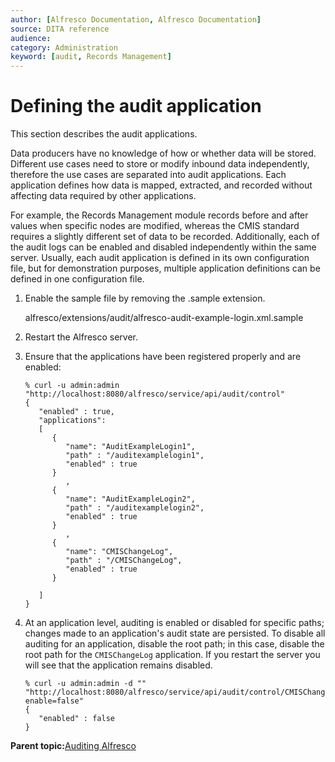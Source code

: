 ```yaml
---
author: [Alfresco Documentation, Alfresco Documentation]
source: DITA reference
audience: 
category: Administration
keyword: [audit, Records Management]
---
```


# Defining the audit application

This section describes the audit applications.

Data producers have no knowledge of how or whether data will be stored. Different use cases need to store or modify inbound data independently, therefore the use cases are separated into audit applications. Each application defines how data is mapped, extracted, and recorded without affecting data required by other applications.

For example, the Records Management module records before and after values when specific nodes are modified, whereas the CMIS standard requires a slightly different set of data to be recorded. Additionally, each of the audit logs can be enabled and disabled independently within the same server. Usually, each audit application is defined in its own configuration file, but for demonstration purposes, multiple application definitions can be defined in one configuration file.

1.  Enable the sample file by removing the .sample extension.

    alfresco/extensions/audit/alfresco-audit-example-login.xml.sample

2.  Restart the Alfresco server.

3.  Ensure that the applications have been registered properly and are enabled:

    ```
    % curl -u admin:admin "http://localhost:8080/alfresco/service/api/audit/control"
    {
       "enabled" : true,
       "applications": 
       [
          {
             "name": "AuditExampleLogin1",
             "path" : "/auditexamplelogin1",
             "enabled" : true
          }
             ,
          {
             "name": "AuditExampleLogin2",
             "path" : "/auditexamplelogin2",
             "enabled" : true
          }
             ,
          {
             "name": "CMISChangeLog",
             "path" : "/CMISChangeLog",
             "enabled" : true
          }
             
       ]
    }
    ```

4.  At an application level, auditing is enabled or disabled for specific paths; changes made to an application's audit state are persisted. To disable all auditing for an application, disable the root path; in this case, disable the root path for the `CMISChangeLog` application. If you restart the server you will see that the application remains disabled.

    ```
    % curl -u admin:admin -d "" "http://localhost:8080/alfresco/service/api/audit/control/CMISChangeLog/CMISChangeLog?enable=false"
    {
       "enabled" : false
    }
    ```


**Parent topic:**[Auditing Alfresco](../concepts/audit-intro.md)

